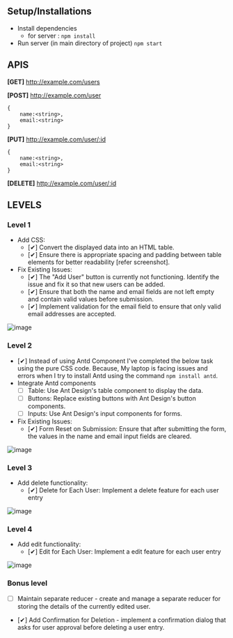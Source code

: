 ## Setup/Installations
* Install dependencies 
  * for server : ``npm install``
 * Run server (in main directory of project) ``npm start``

## APIS
**[GET]**   http://example.com/users

**[POST]**   http://example.com/user
```
{
    name:<string>,
    email:<string>
}
```
**[PUT]**   http://example.com/user/:id
```
{
    name:<string>,
    email:<string>
}
```

**[DELETE]**   http://example.com/user/:id

## LEVELS

### Level 1 
- Add CSS:
	- [✔] Convert the displayed data into an HTML table.
	- [✔] Ensure there is appropriate spacing and padding between table elements for better readability [refer screenshot].
- Fix Existing Issues:
	- [✔] The "Add User" button is currently not functioning. Identify the issue and fix it so that new users can be added.
	- [✔] Ensure that both the name and email fields are not left empty and contain valid values before submission.
	- [✔] Implement validation for the email field to ensure that only valid email addresses are accepted.

![image](https://github.com/impressai/frontend_task/assets/28563570/27ae4e34-0ccb-488f-9215-e95842322b97)




### Level 2
- [✔] Instead of using Antd Component I've completed the below task using the pure CSS code. Because, My laptop is facing issues and errors when I try to install Antd  using the command ``npm install antd``.  
- Integrate Antd components
	- [ ] Table: Use Ant Design's table component to display the data.
	- [ ] Buttons: Replace existing buttons with Ant Design's button components.
	- [ ] Inputs: Use Ant Design's input components for forms.
- Fix Existing Issues: 
	- [✔] Form Reset on Submission: Ensure that after submitting the form, the values in the name and email input fields are cleared.

![image](https://firebasestorage.googleapis.com/v0/b/fir-tutorial-1-2e338.appspot.com/o/IMG-20240630-WA0016.jpg?alt=media&token=6aecf84b-f6bb-44c2-9731-571482edb7b8)



### Level 3
- Add delete functionality:
	- [✔] Delete for Each User: Implement a delete feature for each user entry

![image](https://github.com/impressai/frontend_task/assets/28563570/c3da4f55-6e89-47cc-bbde-35e3c20f80f6)




### Level 4
- Add edit functionality:
	- [✔] Edit for Each User: Implement a edit feature for each user entry

![image](https://github.com/impressai/frontend_task/assets/28563570/67fd80fc-c022-41b3-8f01-de11de046379)



### Bonus level
- [ ] Maintain separate reducer - create and manage a separate reducer for storing the details of the currently edited user.
- [✔] Add Confirmation for Deletion - implement a confirmation dialog that asks for user approval before deleting a user entry.

